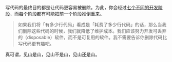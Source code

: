 写代码的最终目的都是让代码更容易被删除。为此，你会经过[七个不同的开发阶段](http://blog.yongfengzhang.com/cn/blog/write-code-that-is-easy-to-delete-not-easy-to/)，而每个阶段都有可能把前一个阶段推倒重来。

> 如果我们将「有多少行代码」看成是「耗费了多少行代码」的话，那么当我们删除这些代码的时候，我们就降低了维护成本。我们应该努力开发可丢弃的（disposable）软件，而不是可复用的软件。我不需要告诉你删除代码比写代码更有趣吧。

真可谓，见山是山，见山不是山，见山还是山。